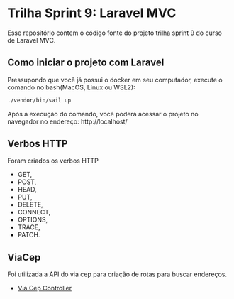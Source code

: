 # Trilha Sprint 9: Laravel MVC
Esse repositório contem o código fonte do projeto trilha sprint 9 do curso de Laravel MVC.

## Como iniciar o projeto com Laravel
Pressupondo que você já possui o docker em seu computador, execute o comando no bash(MacOS, Linux ou WSL2):

```bash
./vendor/bin/sail up
```

Após a execução do comando, você poderá acessar o projeto no navegador no endereço:
http://localhost/

## Verbos HTTP
Foram criados os verbos HTTP 

- GET, 
- POST, 
- HEAD,
- PUT, 
- DELETE, 
- CONNECT,
- OPTIONS,
- TRACE,
- PATCH.

## ViaCep
Foi utilizada a API do via cep para criação de rotas para buscar endereços.

- [Via Cep Controller](./app/Http/Controllers/ViaCepController.php)
